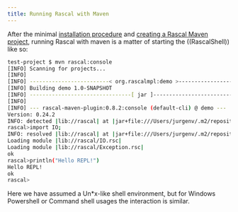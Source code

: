 ```yaml
---
title: Running Rascal with Maven
---
```


After the minimal [installation procedure]((DownloadAndInstallation)) and [creating a Rascal Maven project]((CreateNewProject)), running Rascal
with maven is a matter of starting the ((RascalShell)) like so:

```bash
test-project $ mvn rascal:console
[INFO] Scanning for projects...
[INFO] 
[INFO] -------------------------< org.rascalmpl:demo >-------------------------
[INFO] Building demo 1.0-SNAPSHOT
[INFO] --------------------------------[ jar ]---------------------------------
[INFO] 
[INFO] --- rascal-maven-plugin:0.8.2:console (default-cli) @ demo ---
Version: 0.24.2
INFO: detected |lib://rascal| at |jar+file:///Users/jurgenv/.m2/repository/org/rascalmpl/rascal/0.24.2/rascal-0.24.2.jar!/|
rascal>import IO;
INFO: resolved |lib://rascal| at |jar+file:///Users/jurgenv/.m2/repository/org/rascalmpl/rascal/0.24.2/rascal-0.24.2.jar!/|
Loading module |lib://rascal/IO.rsc|
Loading module |lib://rascal/Exception.rsc|
ok
rascal>println("Hello REPL!")
Hello REPL!
ok
rascal>
```

Here we have assumed a Un*x-like shell environment, but for Windows Powershell or Command shell usages the interaction is similar.
